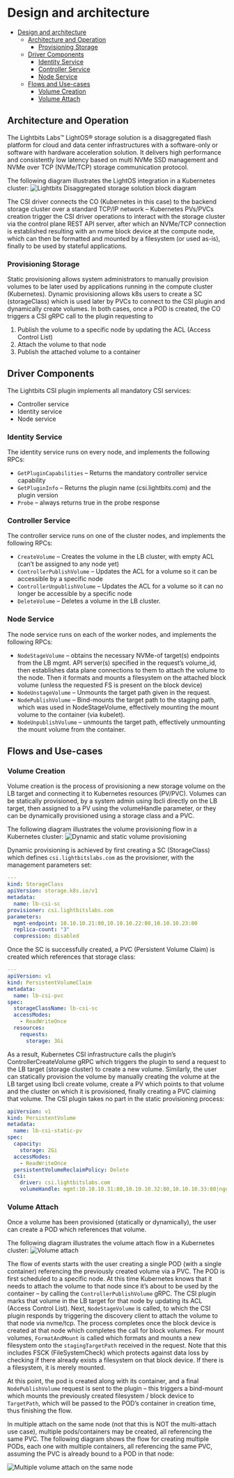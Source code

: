 # Design and architecture

- [Design and architecture](#design-and-architecture)
  - [Architecture and Operation](#architecture-and-operation)
    - [Provisioning Storage](#provisioning-storage)
  - [Driver Components](#driver-components)
    - [Identity Service](#identity-service)
    - [Controller Service](#controller-service)
    - [Node Service](#node-service)
  - [Flows and Use-cases](#flows-and-use-cases)
    - [Volume Creation](#volume-creation)
    - [Volume Attach](#volume-attach)

## Architecture and Operation

The Lightbits Labs™ LightOS® storage solution is a disaggregated flash platform for cloud and data center infrastructures with a software-only or software with hardware acceleration solution. It delivers high performance and consistently low latency based on multi NVMe SSD management and NVMe over TCP (NVMe/TCP) storage communication protocol.

The following diagram illustrates the LightOS integration in a Kubernetes cluster:
![Lightbits Disaggregated storage solution block diagram](../docs/images/block-diagram.png)

The CSI driver connects the CO (Kubernetes in this case) to the backend storage cluster over a standard TCP/IP network – Kubernetes PVs/PVCs creation trigger the CSI driver operations to interact with the storage cluster via the control plane REST API server, after which an NVMe/TCP connection is established resulting with an nvme block device at the compute node, which can then be formatted and mounted by a filesystem (or used as-is), finally to be used by stateful applications.

### Provisioning Storage

Static provisioning allows system administrators to manually provision volumes to be later used by applications running in the compute cluster (Kubernetes).
Dynamic provisioning allows k8s users to create a SC (storageClass) which is used later by PVCs to connect to the CSI plugin and dynamically create volumes.
In both cases, once a POD is created, the CO triggers a CSI gRPC call to the plugin requesting to

1.	Publish the volume to a specific node by updating the ACL (Access Control List)
2.	Attach the volume to that node
3.	Publish the attached volume to a container

## Driver Components

The Lightbits CSI plugin implements all mandatory CSI services:

- Controller service
- Identity service
- Node service

### Identity Service

The identity service runs on every node, and implements the following RPCs:

-	`GetPluginCapabilities` – Returns the mandatory controller service capability
-	`GetPluginInfo` – Returns the plugin name (csi.lightbits.com) and the plugin version
-	`Probe` – always returns true in the probe response

### Controller Service

The controller service runs on one of the cluster nodes, and implements the following RPCs:

-	`CreateVolume` – Creates the volume in the LB cluster, with empty ACL (can’t be assigned to any node yet)
-	`ControllerPublishVolume` – Updates the ACL for a volume so it can be accessible by a specific node
-	`ControllerUnpublishVolume` – Updates the ACL for a volume so it can no longer be accessible by a specific node
-	`DeleteVolume` – Deletes a volume in the LB cluster.

### Node Service

The node service runs on each of the worker nodes, and implements the following RPCs:

-	`NodeStageVolume` – obtains the necessary NVMe-of target(s) endpoints from the LB mgmt. API server(s) specified in the request’s volume_id, then establishes data plane connections to them to attach the volume to the node. Then it formats and mounts a filesystem on the attached block volume (unless the requested FS is present on the block device)
-	`NodeUnstageVolume` – Unmounts the target path given in the request.
-	`NodePublishVolume` – Bind-mounts the target path to the staging path, which was used in NodeStageVolume, effectively mounting the mount volume to the container (via kubelet).
-	`NodeUnpublishVolume` – unmounts the target path, effectively unmounting the mount volume from the container.

## Flows and Use-cases

### Volume Creation

Volume creation is the process of provisioning a new storage volume on the LB target and connecting it to Kubernetes resources (PV/PVC).
Volumes can be statically provisioned, by a system admin using lbcli directly on the LB target, then assigned to a PV using the volumeHandle parameter, or they can be dynamically provisioned using a storage class and a PVC.

The following diagram illustrates the volume provisioning flow in a Kubernetes cluster:
![Dynamic and static volume provisioning](../docs/images/provisioning.png)

Dynamic provisioning is achieved by first creating a SC (StorageClass) which defines `csi.lightbitslabs.com` as the provisioner, with the management parameters set:

```yaml
---
kind: StorageClass
apiVersion: storage.k8s.io/v1
metadata:
  name: lb-csi-sc
provisioner: csi.lightbitslabs.com
parameters:
  mgmt-endpoint: 10.10.10.21:80,10.10.10.22:80,10.10.10.23:80
  replica-count: "3"
  compression: disabled
```

Once the SC is successfully created, a PVC (Persistent Volume Claim) is created which references that storage class:

```yaml
---
apiVersion: v1
kind: PersistentVolumeClaim
metadata:
  name: lb-csi-pvc
spec:
  storageClassName: lb-csi-sc
  accessModes:
    - ReadWriteOnce
  resources:
    requests:
      storage: 3Gi
```

As a result, Kubernetes CSI infrastructure calls the plugin’s ControllerCreateVolume gRPC which triggers the plugin to send a request to the LB target (storage cluster) to create a new volume.
Similarly, the user can statically provision the volume by manually creating the volume at the LB target using lbcli create volume, create a PV which points to that volume and the cluster on which it is provisioned, finally creating a PVC claiming that volume. The CSI plugin takes no part in the static provisioning process:

```yaml
apiVersion: v1
kind: PersistentVolume
metadata:
  name: lb-csi-static-pv
spec:
  capacity:
    storage: 2Gi
  accessModes:
    - ReadWriteOnce
  persistentVolumeReclaimPolicy: Delete
  csi:
    driver: csi.lightbitslabs.com
    volumeHandle: mgmt:10.10.10.31:80,10.10.10.32:80,10.10.10.33:80|nguid:d02aba47-f2dc-4264-b11c-5c832e5db6d7
```

### Volume Attach

Once a volume has been provisioned (statically or dynamically), the user can create a POD which references that volume.

The following diagram illustrates the volume attach flow in a Kubernetes cluster:
![Volume attach](../docs/images/attach.png)

The flow of events starts with the user creating a single POD (with a single container) referencing the previously created volume via a PVC. The POD is first scheduled to a specific node. At this time Kubernetes knows that it needs to attach the volume to that node since it’s about to be used by the container – by calling the `ControllerPublishVolume` gRPC. The CSI plugin marks that volume in the LB target for that node by updating its ACL (Access Control List).
Next, `NodeStageVolume` is called, to which the CSI plugin responds by triggering the discovery client to attach the volume to that node via nvme/tcp. The process completes once the block device is created at that node which completes the call for block volumes.
For mount volumes, `FormatAndMount` is called which formats and mounts a new filesystem onto the `stagingTargetPath` received in the request. Note that this includes FSCK (FileSystemCheck) which protects against data loss by checking if there already exists a filesystem on that block device. If there is a filesystem, it is merely mounted.

At this point, the pod is created along with its container, and a final `NodePublishVolume` request is sent to the plugin – this triggers a bind-mount which mounts the previously created filesystem / block device to `TargetPath`, which will be passed to the POD’s container in creation time, thus finishing the flow.

In multiple attach on the same node (not that this is NOT the multi-attach use case), multiple pods/containers may be created, all referencing the same PVC. 
The following diagram shows the flow for creating multiple PODs, each one with multiple containers, all referencing the same PVC, assuming the PVC is already bound to a POD in that node:

![Multiple volume attach on the same node](../docs/images/multi-attach-single-node.png)
